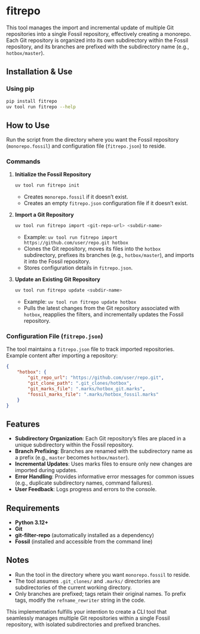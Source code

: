 # fitrepo

This tool manages the import and incremental update of multiple Git repositories into a single Fossil repository, effectively creating a monorepo. Each Git repository is organized into its own subdirectory within the Fossil repository, and its branches are prefixed with the subdirectory name (e.g., `hotbox/master`).

## Installation & Use

### Using pip
```bash
pip install fitrepo
uv tool run fitrepo --help
```

## How to Use

Run the script from the directory where you want the Fossil repository (`monorepo.fossil`) and configuration file (`fitrepo.json`) to reside.

### Commands

1. **Initialize the Fossil Repository**
   ```bash
   uv tool run fitrepo init
   ```
   - Creates `monorepo.fossil` if it doesn’t exist.
   - Creates an empty `fitrepo.json` configuration file if it doesn’t exist.

2. **Import a Git Repository**
   ```bash
   uv tool run fitrepo import <git-repo-url> <subdir-name>
   ```
   - Example: `uv tool run fitrepo import https://github.com/user/repo.git hotbox`
   - Clones the Git repository, moves its files into the `hotbox` subdirectory, prefixes its branches (e.g., `hotbox/master`), and imports it into the Fossil repository.
   - Stores configuration details in `fitrepo.json`.

3. **Update an Existing Git Repository**
   ```bash
   uv tool run fitrepo update <subdir-name>
   ```
   - Example: `uv tool run fitrepo update hotbox`
   - Pulls the latest changes from the Git repository associated with `hotbox`, reapplies the filters, and incrementally updates the Fossil repository.

### Configuration File (`fitrepo.json`)

The tool maintains a `fitrepo.json` file to track imported repositories. Example content after importing a repository:

```json
{
    "hotbox": {
        "git_repo_url": "https://github.com/user/repo.git",
        "git_clone_path": ".git_clones/hotbox",
        "git_marks_file": ".marks/hotbox_git.marks",
        "fossil_marks_file": ".marks/hotbox_fossil.marks"
    }
}
```

## Features

- **Subdirectory Organization**: Each Git repository’s files are placed in a unique subdirectory within the Fossil repository.
- **Branch Prefixing**: Branches are renamed with the subdirectory name as a prefix (e.g., `master` becomes `hotbox/master`).
- **Incremental Updates**: Uses marks files to ensure only new changes are imported during updates.
- **Error Handling**: Provides informative error messages for common issues (e.g., duplicate subdirectory names, command failures).
- **User Feedback**: Logs progress and errors to the console.

## Requirements

- **Python 3.12+**
- **Git**
- **git-filter-repo** (automatically installed as a dependency)
- **Fossil** (installed and accessible from the command line)

## Notes

- Run the tool in the directory where you want `monorepo.fossil` to reside.
- The tool assumes `.git_clones/` and `.marks/` directories are subdirectories of the current working directory.
- Only branches are prefixed; tags retain their original names. To prefix tags, modify the `refname_rewriter` string in the code.

This implementation fulfills your intention to create a CLI tool that seamlessly manages multiple Git repositories within a single Fossil repository, with isolated subdirectories and prefixed branches.